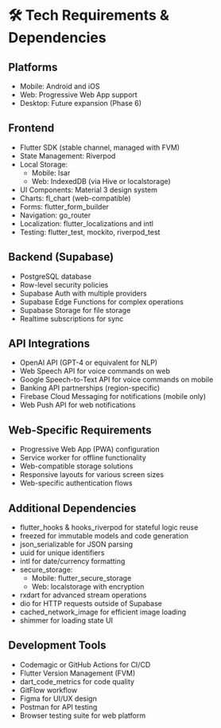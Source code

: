 # 🛠️ Tech Requirements & Dependencies

## Platforms
- Mobile: Android and iOS
- Web: Progressive Web App support
- Desktop: Future expansion (Phase 6)

## Frontend
- Flutter SDK (stable channel, managed with FVM)
- State Management: Riverpod
- Local Storage: 
  - Mobile: Isar
  - Web: IndexedDB (via Hive or localstorage)
- UI Components: Material 3 design system
- Charts: fl_chart (web-compatible)
- Forms: flutter_form_builder
- Navigation: go_router
- Localization: flutter_localizations and intl
- Testing: flutter_test, mockito, riverpod_test

## Backend (Supabase)
- PostgreSQL database
- Row-level security policies
- Supabase Auth with multiple providers
- Supabase Edge Functions for complex operations
- Supabase Storage for file storage
- Realtime subscriptions for sync

## API Integrations
- OpenAI API (GPT-4 or equivalent for NLP)
- Web Speech API for voice commands on web
- Google Speech-to-Text API for voice commands on mobile
- Banking API partnerships (region-specific)
- Firebase Cloud Messaging for notifications (mobile only)
- Web Push API for web notifications

## Web-Specific Requirements
- Progressive Web App (PWA) configuration
- Service worker for offline functionality
- Web-compatible storage solutions
- Responsive layouts for various screen sizes
- Web-specific authentication flows

## Additional Dependencies
- flutter_hooks & hooks_riverpod for stateful logic reuse
- freezed for immutable models and code generation
- json_serializable for JSON parsing
- uuid for unique identifiers
- intl for date/currency formatting
- secure_storage:
  - Mobile: flutter_secure_storage
  - Web: localstorage with encryption
- rxdart for advanced stream operations
- dio for HTTP requests outside of Supabase
- cached_network_image for efficient image loading
- shimmer for loading state UI

## Development Tools
- Codemagic or GitHub Actions for CI/CD
- Flutter Version Management (FVM)
- dart_code_metrics for code quality
- GitFlow workflow
- Figma for UI/UX design
- Postman for API testing 
- Browser testing suite for web platform 
